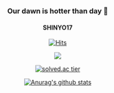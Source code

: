 <div align=center>

### Our dawn is hotter than day 🌠
#### SHINYO17



[![Hits](https://hits.seeyoufarm.com/api/count/incr/badge.svg?url=https%3A%2F%2Fgithub.com%2Fshinyo17&count_bg=%2379C83D&title_bg=%23555555&icon=&icon_color=%23E7E7E7&title=hits&edge_flat=false)](https://hits.seeyoufarm.com)

<img src="https://img.shields.io/badge/Flutter-3776AB?style=flat-square&logo=Flutter&logoColor=white"/></a>

[![solved.ac tier](http://mazassumnida.wtf/api/generate_badge?boj=shinyo17)](https://solved.ac/shinyo17)

[![Anurag's github stats](https://github-readme-stats.vercel.app/api?username=shinyo17)](https://github.com/anuraghazra/github-readme-stats)

</div>
<!--
**shinyo17/shinyo17** is a ✨ _special_ ✨ repository because its `README.md` (this file) appears on your GitHub profile.

Here are some ideas to get you started:

- 🔭 I’m currently working on ...
- 🌱 I’m currently learning ...
- 👯 I’m looking to collaborate on ...
- 🤔 I’m looking for help with ...
- 💬 Ask me about ...
- 📫 How to reach me: ...
- 😄 Pronouns: ...
- ⚡ Fun fact: ...
-->
